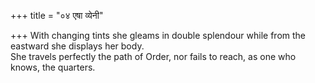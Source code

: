 +++
title = "०४ एषा व्येनी"

+++
With changing tints she gleams in double splendour while from the eastward she displays her body.  
     She travels perfectly the path of Order, nor fails to reach, as one who knows, the quarters.